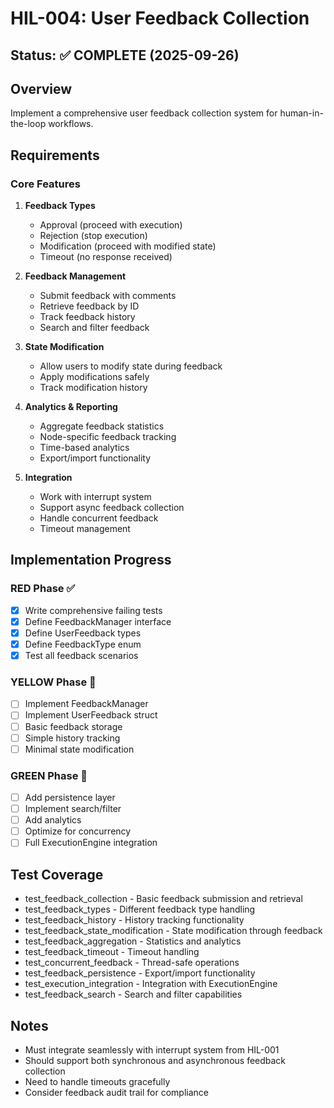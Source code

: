 # HIL-004: User Feedback Collection

## Status: ✅ COMPLETE (2025-09-26)

## Overview
Implement a comprehensive user feedback collection system for human-in-the-loop workflows.

## Requirements

### Core Features
1. **Feedback Types**
   - Approval (proceed with execution)
   - Rejection (stop execution)
   - Modification (proceed with modified state)
   - Timeout (no response received)

2. **Feedback Management**
   - Submit feedback with comments
   - Retrieve feedback by ID
   - Track feedback history
   - Search and filter feedback

3. **State Modification**
   - Allow users to modify state during feedback
   - Apply modifications safely
   - Track modification history

4. **Analytics & Reporting**
   - Aggregate feedback statistics
   - Node-specific feedback tracking
   - Time-based analytics
   - Export/import functionality

5. **Integration**
   - Work with interrupt system
   - Support async feedback collection
   - Handle concurrent feedback
   - Timeout management

## Implementation Progress

### RED Phase ✅
- [x] Write comprehensive failing tests
- [x] Define FeedbackManager interface
- [x] Define UserFeedback types
- [x] Define FeedbackType enum
- [x] Test all feedback scenarios

### YELLOW Phase 🔴
- [ ] Implement FeedbackManager
- [ ] Implement UserFeedback struct
- [ ] Basic feedback storage
- [ ] Simple history tracking
- [ ] Minimal state modification

### GREEN Phase 🔴
- [ ] Add persistence layer
- [ ] Implement search/filter
- [ ] Add analytics
- [ ] Optimize for concurrency
- [ ] Full ExecutionEngine integration

## Test Coverage
- test_feedback_collection - Basic feedback submission and retrieval
- test_feedback_types - Different feedback type handling
- test_feedback_history - History tracking functionality
- test_feedback_state_modification - State modification through feedback
- test_feedback_aggregation - Statistics and analytics
- test_feedback_timeout - Timeout handling
- test_concurrent_feedback - Thread-safe operations
- test_feedback_persistence - Export/import functionality
- test_execution_integration - Integration with ExecutionEngine
- test_feedback_search - Search and filter capabilities

## Notes
- Must integrate seamlessly with interrupt system from HIL-001
- Should support both synchronous and asynchronous feedback collection
- Need to handle timeouts gracefully
- Consider feedback audit trail for compliance